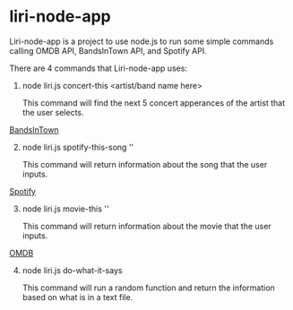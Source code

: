 # liri-node-app

Liri-node-app is a project to use node.js to run some simple commands calling OMDB API, BandsInTown API, and Spotify API.

There are 4 commands that Liri-node-app uses:

1) node liri.js concert-this <artist/band name here>

	This command will find the next 5 concert apperances of the 	artist that the user selects.

[BandsInTown](https://github.com/olsonathan/liri-node-app/blob/master/assets/bands.PNG)

2) node liri.js spotify-this-song '<song name here>'

	This command will return information about the song that the 	user inputs.

[Spotify](https://github.com/olsonathan/liri-node-app/blob/master/assets/example1.PNG)

3) node liri.js movie-this '<movie name here>'

	This command will return information about the movie that 	the user inputs.

[OMDB](https://github.com/olsonathan/liri-node-app/blob/master/assets/OMDB.PNG)


4) node liri.js do-what-it-says

	This command will run a random function and return the 	information based on what is in a text file.





 





